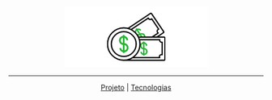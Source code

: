 <p align="center">
  <img src="https://github.com/viniciusbls9/financeapp/blob/master/src/assets/logo%403x.png" />
</p>

---
<p align="center">
<a href="https://github.com/viniciusbls9/financeapp#projeto">Projeto</a> | <a align="center" href="https://github.com/viniciusbls9/financeapp#tecnologias">Tecnologias</a>
</p>
